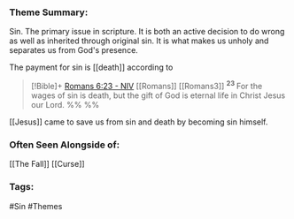 ### Theme Summary:
Sin. The primary issue in scripture. It is both an active decision to do wrong as well as inherited through original sin. It is what makes us unholy and separates us from God's presence. 

The payment for sin is [[death]] according to 
> [!Bible]+ [Romans 6:23 - NIV](https://bolls.life/NIV/45/6/) [[Romans]] [[Romans3]]
>  <sup> **23** </sup>For the wages of sin is death, but the gift of God is eternal life in Christ Jesus our Lord.
 %% %%

[[Jesus]] came to save us from sin and death by becoming sin himself.
### Often Seen Alongside of:
[[The Fall]]
[[Curse]]

### Tags:
#Sin #Themes 